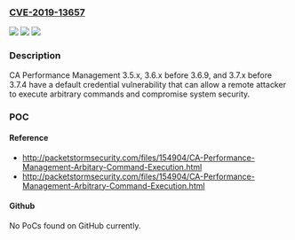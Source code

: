 ### [CVE-2019-13657](https://cve.mitre.org/cgi-bin/cvename.cgi?name=CVE-2019-13657)
![](https://img.shields.io/static/v1?label=Product&message=CA%20Performance%20Management&color=blue)
![](https://img.shields.io/static/v1?label=Version&message=n%2Fa&color=blue)
![](https://img.shields.io/static/v1?label=Vulnerability&message=CWE-798%20Use%20of%20Hard-coded%20Credentials&color=brighgreen)

### Description

CA Performance Management 3.5.x, 3.6.x before 3.6.9, and 3.7.x before 3.7.4 have a default credential vulnerability that can allow a remote attacker to execute arbitrary commands and compromise system security.

### POC

#### Reference
- http://packetstormsecurity.com/files/154904/CA-Performance-Management-Arbitary-Command-Execution.html
- http://packetstormsecurity.com/files/154904/CA-Performance-Management-Arbitrary-Command-Execution.html

#### Github
No PoCs found on GitHub currently.

